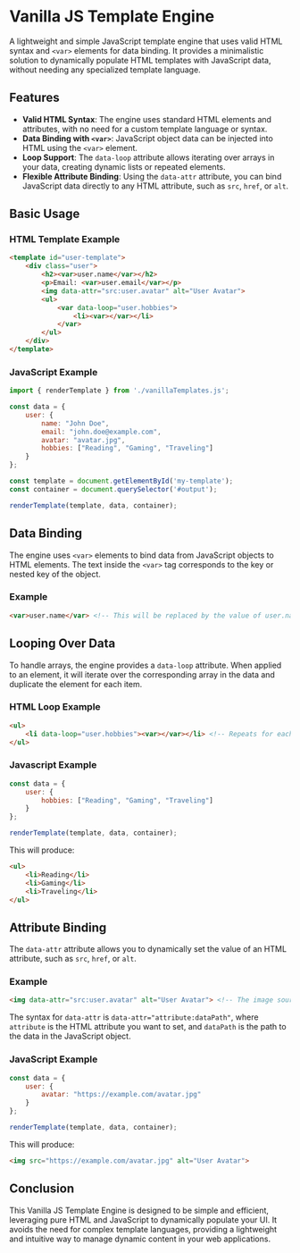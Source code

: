 # Vanilla JS Template Engine

A lightweight and simple JavaScript template engine that uses valid HTML syntax and `<var>` elements for data binding. It provides a minimalistic solution to dynamically populate HTML templates with JavaScript data, without needing any specialized template language.

## Features

- **Valid HTML Syntax**: The engine uses standard HTML elements and attributes, with no need for a custom template language or syntax.
- **Data Binding with `<var>`**: JavaScript object data can be injected into HTML using the `<var>` element.
- **Loop Support**: The `data-loop` attribute allows iterating over arrays in your data, creating dynamic lists or repeated elements.
- **Flexible Attribute Binding**: Using the `data-attr` attribute, you can bind JavaScript data directly to any HTML attribute, such as `src`, `href`, or `alt`.

## Basic Usage

### HTML Template Example

```html
<template id="user-template">
    <div class="user">
        <h2><var>user.name</var></h2>
        <p>Email: <var>user.email</var></p>
        <img data-attr="src:user.avatar" alt="User Avatar">
        <ul>
            <var data-loop="user.hobbies">
                <li><var></var></li>
            </var>
        </ul>
    </div>
</template>
```

### JavaScript Example

```javascript
import { renderTemplate } from './vanillaTemplates.js';

const data = {
    user: {
        name: "John Doe",
        email: "john.doe@example.com",
        avatar: "avatar.jpg",
        hobbies: ["Reading", "Gaming", "Traveling"]
    }
};

const template = document.getElementById('my-template');
const container = document.querySelector('#output');

renderTemplate(template, data, container);
```

## Data Binding

The engine uses `<var>` elements to bind data from JavaScript objects to HTML elements. The text inside the `<var>` tag corresponds to the key or nested key of the object.

### Example

```html
<var>user.name</var> <!-- This will be replaced by the value of user.name from the data object -->
```

## Looping Over Data

To handle arrays, the engine provides a `data-loop` attribute. When applied to an element, it will iterate over the corresponding array in the data and duplicate the element for each item.

### HTML Loop Example

```html
<ul>
    <li data-loop="user.hobbies"><var></var></li> <!-- Repeats for each hobby in the user.hobbies array -->
</ul>
```

### Javascript Example

```javascript
const data = {
    user: {
        hobbies: ["Reading", "Gaming", "Traveling"]
    }
};

renderTemplate(template, data, container);
```

This will produce:

```html
<ul>
    <li>Reading</li>
    <li>Gaming</li>
    <li>Traveling</li>
</ul>
```

## Attribute Binding

The `data-attr` attribute allows you to dynamically set the value of an HTML attribute, such as `src`, `href`, or `alt`.

### Example

```html
<img data-attr="src:user.avatar" alt="User Avatar"> <!-- The image source will be set dynamically -->
```

The syntax for `data-attr` is `data-attr="attribute:dataPath"`, where `attribute` is the HTML attribute you want to set, and `dataPath` is the path to the data in the JavaScript object.

### JavaScript Example

```javascript
const data = {
    user: {
        avatar: "https://example.com/avatar.jpg"
    }
};

renderTemplate(template, data, container);
```

This will produce:

```html
<img src="https://example.com/avatar.jpg" alt="User Avatar">
```

## Conclusion

This Vanilla JS Template Engine is designed to be simple and efficient, leveraging pure HTML and JavaScript to dynamically populate your UI. It avoids the need for complex template languages, providing a lightweight and intuitive way to manage dynamic content in your web applications.
